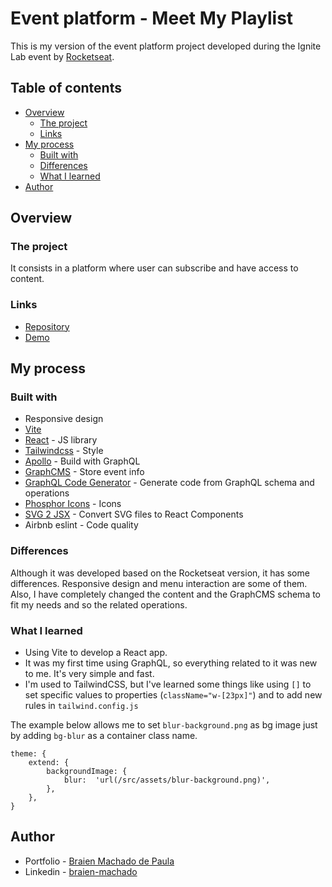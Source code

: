 
# Event platform - Meet My Playlist

This is my version of the event platform project developed during the Ignite Lab event by [Rocketseat](https://www.rocketseat.com.br/).

## Table of contents

- [Overview](#overview)
  - [The project](#the-project)
  - [Links](#links)
- [My process](#my-process)
  - [Built with](#built-with)
  - [Differences](#differences)
  - [What I learned](#what-i-learned)
- [Author](#author)

## Overview

### The project

It consists in a platform where user can subscribe and have access to content.

### Links

- [Repository](https://github.com/braien-machado/event-platform)
- [Demo](https://meetmyplaylist.vercel.app/)

## My process

### Built with

- Responsive design
- [Vite](https://vitejs.dev/)
- [React](https://reactjs.org/) - JS library
- [Tailwindcss](https://tailwindcss.com/) - Style
- [Apollo](https://restcountries.com/) - Build with GraphQL
- [GraphCMS](https://app.graphcms.com/) - Store event info
- [GraphQL Code Generator](https://www.graphql-code-generator.com/) - Generate code from GraphQL schema and operations
- [Phosphor Icons](https://phosphoricons.com/) - Icons
- [SVG 2 JSX](https://svg2jsx.com/) - Convert SVG files to React Components
- Airbnb eslint - Code quality

### Differences

Although it was developed based on the Rocketseat version, it has some differences. Responsive design and menu interaction are some of them. Also, I have completely changed the content and the GraphCMS schema to fit my needs and so the related operations.

### What I learned

- Using Vite to develop a React app.
- It was my first time using GraphQL, so everything related to it was new to me. It's very simple and fast.
- I'm used to TailwindCSS, but I've learned some things like using `[]` to set specific values to properties (`className="w-[23px]"`) and to add new rules in `tailwind.config.js`

The example below allows me to set `blur-background.png` as bg image just by adding `bg-blur` as a container class name.
```
theme: {
	extend: {
		backgroundImage: {
			blur:  'url(/src/assets/blur-background.png)',
		},
	},
}
```

## Author

- Portfolio - [Braien Machado de Paula](https://braien-machado.vercel.app/)
- Linkedin - [braien-machado](https://www.linkedin.com/in/braien-machado/)
